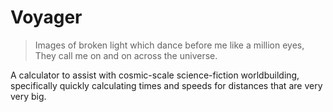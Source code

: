 # Voyager

> Images of broken light which dance before me like a million eyes,
> They call me on and on across the universe.


A calculator to assist with cosmic-scale science-fiction worldbuilding, specifically quickly calculating times and speeds for distances that are very very big.